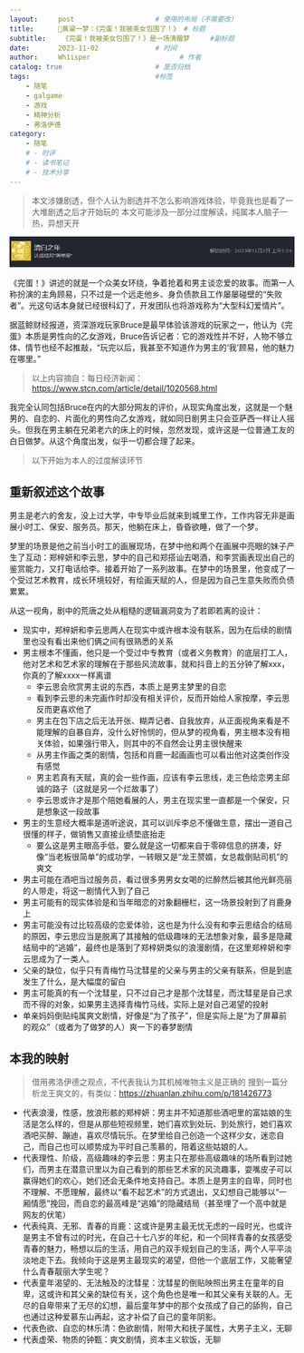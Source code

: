 ```yaml
---
layout:     post                    # 使用的布局（不需要改）
title:      🤔黄粱一梦：《完蛋！我被美女包围了！》	# 标题 
subtitle:    《完蛋！我被美女包围了！》是一场清醒梦	 #副标题
date:       2023-11-02              # 时间
author:     Wh1isper                      # 作者
catalog: true                       # 是否归档
tags:                               #标签
    - 随笔
    - galgame
    - 游戏
    - 精神分析
    - 弗洛伊德
category:
    - 随笔
    # - 时评
    # - 读书笔记
    # - 技术分享
---
```


> 本文涉嫌剧透，但个人认为剧透并不怎么影响游戏体验，毕竟我也是看了一大堆剧透之后才开始玩的
> 本文可能涉及一部分过度解读，纯属本人脑子一热，异想天开

![一周目肖鹿，无法辜负的海芋花少女](../img/2023-11-02-完蛋我被美女包围了/jda-steam.png)

《完蛋！》讲述的就是一个众美女环绕，争着抢着和男主谈恋爱的故事。而第一人称扮演的主角顾易，只不过是一个远走他乡、身负债款且工作屡屡碰壁的“失败者”。光这句话本身就已经很科幻了，开发团队也将游戏称为“大型科幻爱情片”。

据蓝鲸财经报道，资深游戏玩家Bruce是最早体验该游戏的玩家之一，他认为《完蛋》本质是男性向的乙女游戏，Bruce告诉记者：它的游戏性并不好，人物不够立体、情节也经不起推敲，“玩完以后，我甚至不知道作为男主的‘我’顾易，他的魅力在哪里。”

> 以上内容摘自：每日经济新闻： https://www.stcn.com/article/detail/1020568.html

我完全认同包括Bruce在内的大部分网友的评价，从现实角度出发，这就是一个魅男的、自恋的、片面化的男性向乙女游戏，就如同日剧男主只会亚萨西一样让人摇头。但我在男主躺在兄弟老六的床上的时候，忽然发现，或许这是一位普通工友的白日做梦。从这个角度出发，似乎一切都合理了起来。

> 以下开始为本人的过度解读环节

## 重新叙述这个故事

男主是老六的舍友，没上过大学，中专毕业后就来到城里工作，工作内容无非是画展小时工、保安、服务员。那天，他躺在床上，昏昏欲睡，做了一个梦。

梦里的场景是他之前当小时工的画展现场，在梦中他和两个在画展中亮眼的妹子产生了互动：郑梓妍和李云思，梦中的自己和郑搭讪去喝酒，和李赏画表现出自己的鉴赏能力，又打电话给李。接着开始了一系列故事。在梦中的场景里，他变成了一个受过艺术教育，成长环境较好，有绘画天赋的人，但是因为自己生意失败而负债累累。

从这一视角，剧中的荒唐之处从粗糙的逻辑漏洞变为了若即若离的设计：

- 现实中，郑梓妍和李云思两人在现实中或许根本没有联系，因为在后续的剧情里也没有看出来他们俩之间有很熟悉的关系
- 男主根本不懂画，他只是一个受过中专教育（或者义务教育）的底层打工人，他对艺术和艺术家的理解在于那些风流故事，就和抖音上的五分钟了解xxx，你真的了解xxxx一样离谱
    - 李云思会欣赏男主说的东西，本质上是男主梦里的自恋
    - 看到李云思的未完画作时却没有相关评价，反而开始给人家按摩，李云思反而更喜欢他了
    - 男主在包下店之后无法开张、糊弄记者、自我放弃，从正面视角来看是不能理解的自暴自弃，没什么好怜悯的，但从梦的视角看，男主根本没有相关体验，如果强行带入，则其中的不自然会让男主很快醒来
    - 从男主作画之类的剧情，包括和肖鹿一起画画也可以看出他对这类创作没有感觉
    - 男主若真有天赋，真的会一些作画，应该有李云思线，走三色绘恋男主邱诚的路子（这就是另一个烂故事了）
    - 李云思或许才是那个陪她看展的人，男主在现实里一直都是一个保安，只是想象这一段故事
- 男主的生意经大概率是道听途说，其可以训斥李总不懂做生意，摆出一道自己很懂的样子，做销售又直接业绩垫底抬走
    - 要么这是男主眼高手低，要么就是这一切都来自于零碎信息的拼凑，好像“当老板很简单”的成功学，一转眼又是“龙王赘婿，女总裁倒贴司机”的爽文
- 男主可能在酒吧当过服务员，看过很多男男女女喝的烂醉然后被其他光鲜亮丽的人带走，将这一剧情代入到了自己
- 男主可能有的现实体验是和当年暗恋的对象翻栅栏，这一场景投射到了肖鹿身上
- 男主可能没有过比较高级的恋爱体验，这也是为什么没有和李云思结合的结局的原因，李云思应当是脱离了其接触的低级趣味的无法想象对象，最多是隐藏结局中的“逃婚”，最终也是落到了郑梓妍类似的浪漫剧情，在这里郑梓妍和李云思成为了一类人。
- 父亲的缺位，似乎只有青梅竹马沈彗星的父亲与男主的父亲有联系，但是到底发生了什么，是大幅度的留白
- 男主可能真的有一个沈彗星，只不过自己才是那个沈彗星，而沈彗星是自己求而不得的对象，如果男主选择青梅竹马线，实际上是对自己渴望的投射
- 单亲妈妈倒贴纯属爽文剧情，好像是“为了孩子”，但是实际上是“为了屏幕前的观众”（或者为了做梦的人）爽一下的春梦剧情

## 本我的映射

> 借用弗洛伊德之观点，不代表我认为其机械唯物主义是正确的
> 搜到一篇分析龙王爽文的，有类似：https://zhuanlan.zhihu.com/p/181426773

- 代表浪漫，性感，放浪形骸的郑梓妍：男主并不知道那些酒吧里的富姑娘的生活是怎么样的，但是从那些短视频里，她们喜欢到处玩、到处旅行，她们喜欢酒吧买醉、蹦迪，喜欢尽情玩乐。在梦里给自己创造一个这样少女，迷恋自己，而自己也可以顺势成为平时自己羡慕的，陪着这些姑娘的人。
- 代表理性、阶级，高级趣味的李云思：男主只在那些高级趣味的场所看到过她们，而男主在潜意识里以为自己看到的那些艺术家的风流趣事，耍嘴皮子可以赢得她们的欢心，她们还会无条件地支持自己。本质上是男主的自卑，同时也不理解、不愿理解，最终以“看不起艺术”的方式退出，又幻想自己能够以“一厢情愿”挽回，而自恋的最高峰是“逃婚”的隐藏结局（甚至埋了一个高中就是网友的伏笔）
- 代表纯真、无邪、青春的肖鹿：这或许是男主最无忧无虑的一段时光，也或许是男主不曾有过的时光，在自己十七八岁的年纪，和一个同样青春的女孩感受青春的魅力，畅想以后的生活，用自己的双手规划自己的生活，两个人平平淡淡地走下去。我倾向于这是男主最现实的渴望，但他一个底层工作，又能奢望什么青春靓丽大学生呢？
- 代表童年渴望的、无法触及的沈彗星：沈彗星的倒贴映照出男主在童年的自卑，这或许和其父亲的缺位有关，这个角色也是唯一和其父亲有关联的人。无尽的自卑带来了无尽的幻想，最后童年梦中的那个女孩成了自己的舔狗，自己也通过这种爱慕东山再起，这才补偿了自己的童年阴影。
- 代表色欲、自恋的林乐清：色欲剧情，附带大和抚子属性，大男子主义，无聊
- 代表虚荣、物质的钟甄：爽文剧情，资本主义软饭，无聊

